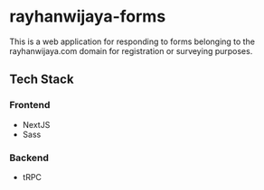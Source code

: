 # rayhanwijaya-forms

This is a web application for responding to forms belonging to the rayhanwijaya.com domain for registration or surveying purposes.

## Tech Stack

### Frontend
* NextJS
* Sass

### Backend
* tRPC
